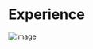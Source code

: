 # Experience
![image](https://github.com/Julianamariela/Experience/assets/139262897/6d010b3c-1dcf-4dfb-9366-bf05f0b4988c)
